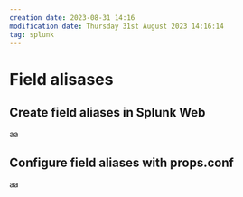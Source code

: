 ```yaml
---
creation date: 2023-08-31 14:16
modification date: Thursday 31st August 2023 14:16:14
tag: splunk
---
```

# Field alisases

## Create field aliases in Splunk Web

aa
## Configure field aliases with props.conf

aa